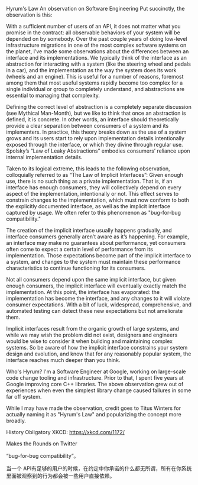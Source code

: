 Hyrum's Law
An observation on Software Engineering
Put succinctly, the observation is this:

With a sufficient number of users of an API,
it does not matter what you promise in the contract:
all observable behaviors of your system
will be depended on by somebody.
Over the past couple years of doing low-level infrastructure migrations in one of the most complex software systems on the planet, I’ve made some observations about the differences between an interface and its implementations. We typically think of the interface as an abstraction for interacting with a system (like the steering wheel and pedals in a car), and the implementation as the way the system does its work (wheels and an engine). This is useful for a number of reasons, foremost among them that most useful systems rapidly become too complex for a single individual or group to completely understand, and abstractions are essential to managing that complexity.

Defining the correct level of abstraction is a completely separate discussion (see Mythical Man-Month), but we like to think that once an abstraction is defined, it is concrete. In other words, an interface should theoretically provide a clear separation between consumers of a system and its implementers. In practice, this theory breaks down as the use of a system grows and its users start to rely upon implementation details intentionally exposed through the interface, or which they divine through regular use. Spolsky’s “Law of Leaky Abstractions” embodies consumers’ reliance upon internal implementation details.

Taken to its logical extreme, this leads to the following observation, colloquially referred to as “The Law of Implicit Interfaces”: Given enough use, there is no such thing as a private implementation. That is, if an interface has enough consumers, they will collectively depend on every aspect of the implementation, intentionally or not. This effect serves to constrain changes to the implementation, which must now conform to both the explicitly documented interface, as well as the implicit interface captured by usage. We often refer to this phenomenon as "bug-for-bug compatibility."

The creation of the implicit interface usually happens gradually, and interface consumers generally aren’t aware as it’s happening. For example, an interface may make no guarantees about performance, yet consumers often come to expect a certain level of performance from its implementation. Those expectations become part of the implicit interface to a system, and changes to the system must maintain these performance characteristics to continue functioning for its consumers.

Not all consumers depend upon the same implicit interface, but given enough consumers, the implicit interface will eventually exactly match the implementation. At this point, the interface has evaporated: the implementation has become the interface, and any changes to it will violate consumer expectations. With a bit of luck, widespread, comprehensive, and automated testing can detect these new expectations but not ameliorate them.

Implicit interfaces result from the organic growth of large systems, and while we may wish the problem did not exist, designers and engineers would be wise to consider it when building and maintaining complex systems. So be aware of how the implicit interface constrains your system design and evolution, and know that for any reasonably popular system, the interface reaches much deeper than you think.

Who's Hyrum?
I'm a Software Engineer at Google, working on large-scale code change tooling and infrastructure. Prior to that, I spent five years at Google improving core C++ libraries. The above observation grew out of experiences when even the simplest library change caused failures in some far off system.

While I may have made the observation, credit goes to Titus Winters for actually naming it as "Hyrum's Law" and popularizing the concept more broadly.


History
Obligatory XKCD: https://xkcd.com/1172/

Makes the Rounds on Twitter


“bug-for-bug compatibility”。


当一个 API有足够的用户的时候，在约定中你承诺的什么都无所谓，所有在你系统里面被观察到的行为都会被一些用户直接依赖。
